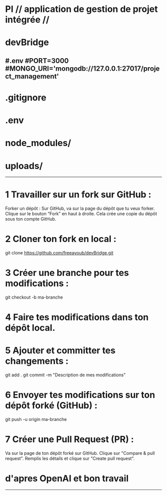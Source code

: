 
# PI // application de gestion de projet intégrée // 
# devBridge

#.env
#PORT=3000
#MONGO_URI='mongodb://127.0.0.1:27017/project_management'
----------------------------------------------------------
# .gitignore
# .env
# node_modules/
# uploads/
-------------------------------------------------------
# 1 Travailler sur un fork sur GitHub :
Forker un dépôt :
Sur GitHub, va sur la page du dépôt que tu veux forker.
Clique sur le bouton “Fork” en haut à droite.
Cela crée une copie du dépôt sous ton compte GitHub.
# 2 Cloner ton fork en local :
git clone https://github.com/freeayoub/devBridge.git
# 3 Créer une branche pour tes modifications :
git checkout -b ma-branche
# 4 Faire tes modifications dans ton dépôt local.
# 5 Ajouter et committer tes changements :
git add .
git commit -m "Description de mes modifications"
# 6 Envoyer tes modifications sur ton dépôt forké (GitHub) :
git push -u origin ma-branche
# 7 Créer une Pull Request (PR) :
Va sur la page de ton dépôt forké sur GitHub.
Clique sur "Compare & pull request".
Remplis les détails et clique sur "Create pull request".
# d'apres OpenAI et bon travail
---------------------------------------------------

